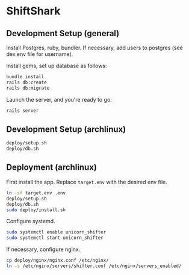# ShiftShark

## Development Setup (general)

Install Postgres, ruby, bundler. If necessary, add users to postgres (see dev.env file for username).

Install gems, set up database as follows:

```bash
bundle install
rails db:create
rails db:migrate
```

Launch the server, and you're ready to go:

```bash
rails server
```

## Development Setup (archlinux)

```bash
deploy/setup.sh
deploy/db.sh
```

## Deployment (archlinux)
First install the app. Replace `target.env` with the desired env file.

```bash
ln -sf target.env .env
deploy/setup.sh
deploy/db.sh
sudo deploy/install.sh
```

Configure systemd.

```bash
sudo systemctl enable unicorn_shifter
sudo systemctl start unicorn_shifter
```

If necessary, configure nginx.

```bash
cp deploy/nginx/nginx.conf /etc/nginx/
ln -s /etc/nginx/servers/shifter.conf /etc/nginx/servers_enabled/
```
